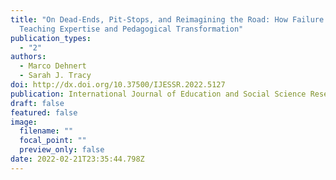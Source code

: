 ```yaml
---
title: "On Dead-Ends, Pit-Stops, and Reimagining the Road: How Failure Leads to
  Teaching Expertise and Pedagogical Transformation"
publication_types:
  - "2"
authors:
  - Marco Dehnert
  - Sarah J. Tracy
doi: http://dx.doi.org/10.37500/IJESSR.2022.5127
publication: International Journal of Education and Social Science Research
draft: false
featured: false
image:
  filename: ""
  focal_point: ""
  preview_only: false
date: 2022-02-21T23:35:44.798Z
---
```

